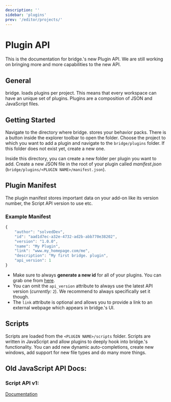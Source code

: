```yaml
---
description: ''
sidebar: 'plugins'
prev: '/editor/projects/'
---
```


# Plugin API

This is the documentation for bridge.'s new Plugin API. We are still working on bringing more and more capabilities to the new API.

## General

bridge. loads plugins per project. This means that every workspace can have an unique set of plugins. Plugins are a composition of JSON and JavaScript files.

## Getting Started

Navigate to the directory where bridge. stores your behavior packs. There is a button inside the explorer toolbar to open the folder. Choose the project to which you want to add a plugin and navigate to the `bridge/plugins` folder. If this folder does not exist yet, create a new one.

Inside this directory, you can create a new folder per plugin you want to add. Create a new JSON file in the root of your plugin called _manifest.json_ (`bridge/plugins/<PLUGIN NAME>/manifest.json`).

## Plugin Manifest

The plugin manifest stores important data on your add-on like its version number, the Script API version to use etc.

### Example Manifest

```javascript
{
    "author": "solvedDev",
    "id": "aad1d7ec-a32e-4732-ad2b-abb770e38202",
    "version": "1.0.0",
    "name": "My Plugin",
    "link": "www.my_homepage.com/me",
    "description": "My first bridge. plugin",
    "api_version": 1
}
```

-   Make sure to always **generate a new id** for all of your plugins. You can grab one from [here](https://www.uuidgenerator.net/).
-   You can omit the `api_version` attribute to always use the latest API version (_currently:_ `2`). We recommend to always specifically set it though.
-   The `link` attribute is optional and allows you to provide a link to an external webpage which appears in bridge.'s UI.

## Scripts

Scripts are loaded from the `<PLUGIN NAME>/scripts` folder. Scripts are written in JavaScript and allow plugins to deeply hook into bridge.'s functionality. You can add new dynamic auto-completions, create new windows, add support for new file types and do many more things.

## Old JavaScript API Docs:

### Script API v1:

[Documentation](https://github.com/solvedDev/bridge./blob/master/plugins/getting-started.md)
